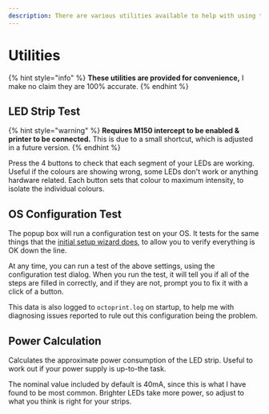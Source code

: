 ```yaml
---
description: There are various utilities available to help with using the plugin.
---
```


# Utilities

{% hint style="info" %}
**These utilities are provided for convenience,** I make no claim they are 100% accurate.
{% endhint %}

## LED Strip Test

{% hint style="warning" %}
**Requires M150 intercept to be enabled & printer to be connected.** This is due to a small shortcut, which is adjusted in a future version.
{% endhint %}

Press the 4 buttons to check that each segment of your LEDs are working. Useful if the colours are showing wrong, some LEDs don't work or anything hardware related. Each button sets that colour to maximum intensity, to isolate the individual colours.

## OS Configuration Test

The popup box will run a configuration test on your OS. It tests for the same things that the [initial setup wizard does](guides/setup-guide-1/spi-setup.md#initial-setup-wizard), to allow you to verify everything is OK down the line.

At any time, you can run a test of the above settings, using the configuration test dialog. When you run the test, it will tell you if all of the steps are filled in correctly, and if they are not, prompt you to fix it with a click of a button.

This data is also logged to `octoprint.log` on startup, to help me with diagnosing issues reported to rule out this configuration being the problem.

## Power Calculation

Calculates the approximate power consumption of the LED strip. Useful to work out if your power supply is up-to-the task.

The nominal value included by default is 40mA, since this is what I have found to be most common. Brighter LEDs take more power, so adjust to what you think is right for your strips.

